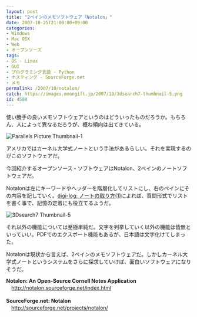 ```yaml
---
layout: post
title: "2ペインのメモソフトウェア「Notalon」"
date: 2007-10-25T21:00:00+09:00
categories:
- Windows
- Mac OSX
- Web
- オープンソース
tags: 
- OS - Linux
- GUI
- プログラミング言語 - Python
- ホスティング - SourceForge.net
- メモ
permalink: /2007/10/notalon/
catch: https://images.moongift.jp/2007/10/3dsearch7-thumbnail-5.png
id: 4508
---
```

使い勝手の良いメモソフトウェアというのはどういったものだろうか。もちろん、人によって異なるだろうが、概ね傾向は出てきている。   
  
 ![Parallels Picture Thumbnail-1](https://images.moongift.jp/2007/10/parallels-picture-thumbnail-1.png)  
  
アメリカではカーネル大学式ノートという手法があるらしい。それを実現するのがこのソフトウェアだ。   
  
今回紹介するオープンソース・ソフトウェアはNotalon、2ペインのノートソフトウェアだ。   
<!--more-->  
Notalonは左にキーワードやヘッダーを階層化してリストにし、右のペインにその内容を記していく。[digi-log: ノートの取り方](http://digi-log.blogspot.com/2007/04/blog-post_21.html)[(1)](http://digi-log.blogspot.com/2007/04/blog-post_21.html)によれば、質問形式でリストを書く事で、記憶の定着にも役立てるようだ。   
  
 ![3Dsearch7 Thumbnail-5](https://images.moongift.jp/2007/10/3dsearch7-thumbnail-5.png)  
  
それ以外の機能については至極単純だ。文字を列挙していく以外の機能は皆無といっていい。PDFでのエクスポート機能もあるが、日本語は文字化けてしまった。   
  
Notalonは現状から言えば、2ペインのメモソフトウェアだ。しかしカーネル大学式ノートというシステムをさらに探求していけば、面白いソフトウェアになりそうだ。   
  
**Notalon: An Open-Source Cornell Notes Application**   
　[http://notalon.sourceforge.net/index.html   
](http://notalon.sourceforge.net/index.html)  
**SourceForge.net: Notalon**   
　[http://sourceforge.net/projects/notalon/   
](http://sourceforge.net/projects/notalon/)

